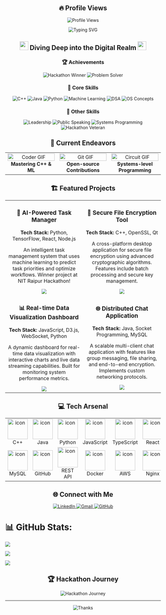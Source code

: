 <h2 align="center">🔥 Profile Views</h2>

<p align="center">
  <img src="https://komarev.com/ghpvc/?username=rishavraj625&style=for-the-badge&color=blueviolet" alt="Profile Views" />
</p>

<div align="center">
  <img src="https://readme-typing-svg.demolab.com?font=Fira+Code&size=32&duration=2800&pause=2000&color=A9FEF7&center=true&vCenter=true&width=940&lines=Hey+there%2C+I'm+Rishav+Raj+%F0%9F%91%A8%E2%80%8D%F0%9F%92%BB;Aspiring+Software+Development+Engineer+%F0%9F%9A%80;Hackathon+Winner+%F0%9F%8F%86+%7C+NIT+Raipur;Welcome+to+my+Digital+Playground+%F0%9F%8E%AE" alt="Typing SVG" />
</div>

<h2 align="center">
  <img src="https://media.giphy.com/media/hvRJCLFzcasrR4ia7z/giphy.gif" width="28">
  Diving Deep into the Digital Realm
  <img src="https://media.giphy.com/media/hvRJCLFzcasrR4ia7z/giphy.gif" width="28">
</h2>

<div align="center">
  <h3>🏆 Achievements</h3>
  <img src="https://img.shields.io/badge/🏆_Hackathon_Winner-NIT_Raipur-FFD700?style=for-the-badge&logoColor=white" alt="Hackathon Winner">
  <img src="https://img.shields.io/badge/🎯_Problem_Solver-Competitive_Programming-FF6B6B?style=for-the-badge&logoColor=white" alt="Problem Solver">
</div>

<div align="center">
  <h3>🧠 Core Skills</h3>
  <img src="https://img.shields.io/badge/C%2B%2B-00599C?style=for-the-badge&logo=c%2B%2B&logoColor=white" alt="C++">
  <img src="https://img.shields.io/badge/Java-ED8B00?style=for-the-badge&logo=java&logoColor=white" alt="Java">
  <img src="https://img.shields.io/badge/Python-3776AB?style=for-the-badge&logo=python&logoColor=white" alt="Python">
  <img src="https://img.shields.io/badge/Machine_Learning-FF6F00?style=for-the-badge&logo=TensorFlow&logoColor=white" alt="Machine Learning">
  <img src="https://img.shields.io/badge/DSA-0082C9?style=for-the-badge&logo=Leetcode&logoColor=white" alt="DSA">
  <img src="https://img.shields.io/badge/OS_Concepts-FCC624?style=for-the-badge&logo=linux&logoColor=black" alt="OS Concepts">
</div>

<div align="center">
  <h3>🌟 Other Skills</h3>
  <img src="https://img.shields.io/badge/Leadership-4285F4?style=for-the-badge&logo=Google%20Assistant&logoColor=white" alt="Leadership">
  <img src="https://img.shields.io/badge/Public_Speaking-34A853?style=for-the-badge&logo=Google%20Podcasts&logoColor=white" alt="Public Speaking">
  <img src="https://img.shields.io/badge/Systems_Programming-000000?style=for-the-badge&logo=GNU&logoColor=white" alt="Systems Programming">
  <img src="https://img.shields.io/badge/Hackathon_Veteran-DC143C?style=for-the-badge&logo=dev.to&logoColor=white" alt="Hackathon Veteran">
</div>

<h2 align="center">🚀 Current Endeavors</h2>

<table align="center">
  <tr>
    <td align="center" width="33%">
      <img src="https://media.giphy.com/media/SWoSkN6DxTszqIKEqv/giphy.gif" alt="Coder GIF" width="100%">
      <br>
      <b>Mastering C++ & ML</b>
    </td>
    <td align="center" width="33%">
      <img src="https://media.giphy.com/media/kH1DBkPNyZPOk0BxrM/giphy.gif" alt="Git GIF" width="100%">
      <br>
      <b>Open-source Contributions</b>
    </td>
    <td align="center" width="33%">
      <img src="https://media.giphy.com/media/13HgwGsXF0aiGY/giphy.gif" alt="Circuit GIF" width="100%">
      <br>
      <b>Systems-level Programming</b>
    </td>
  </tr>
</table>

<h2 align="center">🏗️ Featured Projects</h2>

<table align="center">
  <tr>
    <td align="center" width="50%">
      <h3>🤖 AI-Powered Task Manager</h3>
      <p><strong>Tech Stack:</strong> Python, TensorFlow, React, Node.js</p>
      <p>An intelligent task management system that uses machine learning to predict task priorities and optimize workflows. Winner project at NIT Raipur Hackathon!</p>
      <a href="#"><img src="https://img.shields.io/badge/View_Project-000000?style=for-the-badge&logo=github&logoColor=white"></a>
    </td>
    <td align="center" width="50%">
      <h3>🔐 Secure File Encryption Tool</h3>
      <p><strong>Tech Stack:</strong> C++, OpenSSL, Qt</p>
      <p>A cross-platform desktop application for secure file encryption using advanced cryptographic algorithms. Features include batch processing and secure key management.</p>
      <a href="#"><img src="https://img.shields.io/badge/View_Project-000000?style=for-the-badge&logo=github&logoColor=white"></a>
    </td>
  </tr>
  <tr>
    <td align="center" width="50%">
      <h3>📊 Real-time Data Visualization Dashboard</h3>
      <p><strong>Tech Stack:</strong> JavaScript, D3.js, WebSocket, Python</p>
      <p>A dynamic dashboard for real-time data visualization with interactive charts and live data streaming capabilities. Built for monitoring system performance metrics.</p>
      <a href="#"><img src="https://img.shields.io/badge/View_Project-000000?style=for-the-badge&logo=github&logoColor=white"></a>
    </td>
    <td align="center" width="50%">
      <h3>🌐 Distributed Chat Application</h3>
      <p><strong>Tech Stack:</strong> Java, Socket Programming, MySQL</p>
      <p>A scalable multi-client chat application with features like group messaging, file sharing, and end-to-end encryption. Implements custom networking protocols.</p>
      <a href="#"><img src="https://img.shields.io/badge/View_Project-000000?style=for-the-badge&logo=github&logoColor=white"></a>
    </td>
  </tr>
</table>

<h2 align="center">💻 Tech Arsenal</h2>

<table align="center">
  <tr>
    <td align="center" width="96">
      <img src="https://techstack-generator.vercel.app/cpp-icon.svg" alt="icon" width="65" height="65" />
      <br>C++
    </td>
    <td align="center" width="96">
      <img src="https://techstack-generator.vercel.app/java-icon.svg" alt="icon" width="65" height="65" />
      <br>Java
    </td>
    <td align="center" width="96">
      <img src="https://techstack-generator.vercel.app/python-icon.svg" alt="icon" width="65" height="65" />
      <br>Python
    </td>
    <td align="center" width="96">
      <img src="https://techstack-generator.vercel.app/js-icon.svg" alt="icon" width="65" height="65" />
      <br>JavaScript
    </td>
    <td align="center" width="96">
      <img src="https://techstack-generator.vercel.app/ts-icon.svg" alt="icon" width="65" height="65" />
      <br>TypeScript
    </td>
    <td align="center" width="96">
      <img src="https://techstack-generator.vercel.app/react-icon.svg" alt="icon" width="65" height="65" />
      <br>React
    </td>
  </tr>
  <tr>
    <td align="center" width="96">
      <img src="https://techstack-generator.vercel.app/mysql-icon.svg" alt="icon" width="65" height="65" />
      <br>MySQL
    </td>
    <td align="center" width="96">
      <img src="https://techstack-generator.vercel.app/github-icon.svg" alt="icon" width="65" height="65" />
      <br>GitHub
    </td>
    <td align="center" width="96">
      <img src="https://techstack-generator.vercel.app/restapi-icon.svg" alt="icon" width="65" height="65" />
      <br>REST API
    </td>
    <td align="center" width="96">
      <img src="https://techstack-generator.vercel.app/docker-icon.svg" alt="icon" width="65" height="65" />
      <br>Docker
    </td>
    <td align="center" width="96">
      <img src="https://techstack-generator.vercel.app/aws-icon.svg" alt="icon" width="65" height="65" />
      <br>AWS
    </td>
    <td align="center" width="96">
      <img src="https://techstack-generator.vercel.app/nginx-icon.svg" alt="icon" width="65" height="65" />
      <br>Nginx
    </td>
  </tr>
</table>

<h2 align="center">🌐 Connect with Me</h2>

<p align="center">
  <a href="https://linkedin.com/in/rishavraj625/" target="_blank">
    <img src="https://img.shields.io/badge/linkedin-%230077B5.svg?&style=for-the-badge&logo=linkedin&logoColor=white" alt="LinkedIn">
  </a>
  <a href="mailto:rishavraj625@gmail.com" target="_blank">
    <img src="https://img.shields.io/badge/Gmail-D14836?style=for-the-badge&logo=gmail&logoColor=white" alt="Gmail">
  </a>
  <a href="https://github.com/rishavraj625" target="_blank">
    <img src="https://img.shields.io/badge/GitHub-100000?style=for-the-badge&logo=github&logoColor=white" alt="GitHub">
  </a>
</p>

# 📊 GitHub Stats:
![](https://github-readme-stats.vercel.app/api?username=rishavraj625&theme=dark&hide_border=false&include_all_commits=true&count_private=true)<br/>

![](https://github-readme-streak-stats.herokuapp.com/?user=rishavraj625&theme=dark&hide_border=false)<br/>

![](https://github-readme-stats.vercel.app/api/top-langs/?username=rishavraj625&theme=dark&hide_border=false&include_all_commits=true&count_private=true&layout=compact&hide=jupyter%20notebook,html,css)

<h2 align="center">🏆 Hackathon Journey</h2>

<div align="center">
  <img src="https://readme-typing-svg.demolab.com?font=Fira+Code&pause=1000&color=FFD700&center=true&vCenter=true&width=600&lines=Winner+at+NIT+Raipur+Hackathon+%F0%9F%8F%86;Building+innovative+solutions;Turning+ideas+into+reality!" alt="Hackathon Journey" />
</div>


---

<div align="center">
  <img src="https://readme-typing-svg.demolab.com?font=Fira+Code&pause=1000&color=A9FEF7&center=true&vCenter=true&width=400&lines=Thanks+for+visiting!; Let's+connect+and+innovate+together!+%F0%9F%9A%80" alt="Thanks" />
</div>
